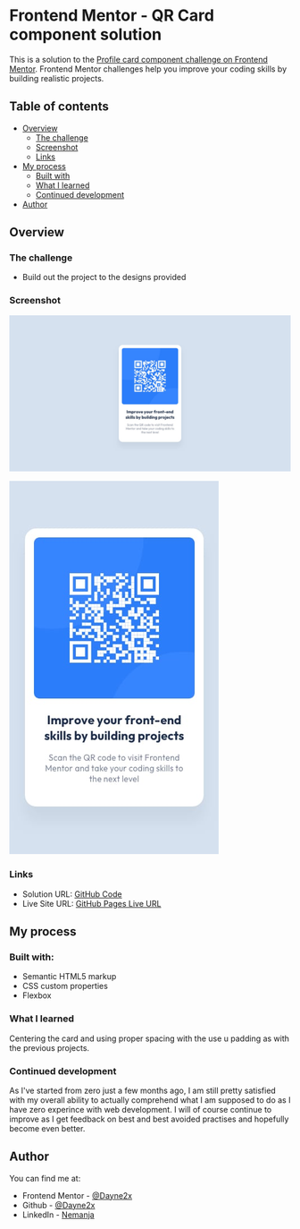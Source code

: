 # Frontend Mentor - QR Card component solution

This is a solution to the [Profile card component challenge on Frontend Mentor](https://www.frontendmentor.io/challenges/profile-card-component-cfArpWshJ). Frontend Mentor challenges help you improve your coding skills by building realistic projects. 

## Table of contents

- [Overview](#overview)
  - [The challenge](#the-challenge)
  - [Screenshot](#screenshot)
  - [Links](#links)
- [My process](#my-process)
  - [Built with](#built-with)
  - [What I learned](#what-i-learned)
  - [Continued development](#continued-development)
- [Author](#author)

## Overview

### The challenge

- Build out the project to the designs provided

### Screenshot
![Desktop Preview](/design/desktop-design.jpg)
                                                      
![Mobile Preview](/design/mobile-design.jpg)

### Links

- Solution URL: [GitHub Code](https://github.com/Dayne2x/QR-Component)
- Live Site URL: [GitHub Pages Live URL](https://dayne2x.github.io/QR-Component/)

## My process

### Built with:

- Semantic HTML5 markup
- CSS custom properties
- Flexbox


### What I learned

Centering the card and using proper spacing with the use u padding as with the previous projects.


### Continued development

As I've started from zero just a few months ago, I am still pretty satisfied with my overall ability to actually comprehend what I am supposed to do as I have zero experince with web development. 
I will of course continue to improve as I get feedback on best and best avoided practises and hopefully become even better.



## Author
You can find me at:

- Frontend Mentor - [@Dayne2x](https://www.frontendmentor.io/profile/Dayne2x)
- Github - [@Dayne2x](https://github.com/Dayne2x)
- LinkedIn - [Nemanja](https://www.linkedin.com/in/nemanjadayne/)

